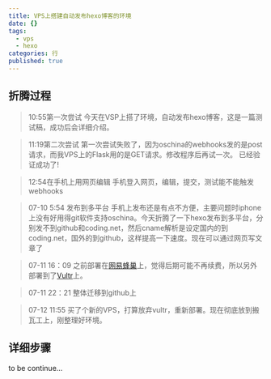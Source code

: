 ```yaml
---
title: VPS上搭建自动发布hexo博客的环境
date: {}
tags:
  - vps
  - hexo
categories: 行
published: true
---
```


## 折腾过程

> 10:55第一次尝试
今天在VSP上搭了环境，自动发布hexo博客，这是一篇测试稿，成功后会详细介绍。

> 11:19第二次尝试
第一次尝试失败了，因为oschina的webhooks发的是post请求，而我VPS上的Flask用的是GET请求。修改程序后再试一次。
已经验证成功了!

> 12:54在手机上用网页编辑
手机登入网页，编辑，提交，测试能不能触发webhooks

> 07-10 5:54 发布到多平台
手机上发布还是有点不方便，主要问题时iphone上没有好用得git软件支持oschina。今天折腾了一下hexo发布到多平台，分别发不到github和coding.net，然后cname解析是设定国内的到coding.net，国外的到github，这样提高一下速度。现在可以通过网页写文章了

> 07-11 16：09
之前部署在[网易蜂巢](http://c.163.com)上，觉得后期可能不再续费，所以另外部署到了[Vultr](http://www.vultr.com)上。

>07-11 22：21
整体迁移到github上

>07-12 11:55
买了个新的VPS，打算放弃vultr，重新部署。现在彻底放到搬瓦工上，刚整理好环境。

## 详细步骤

to be continue...
